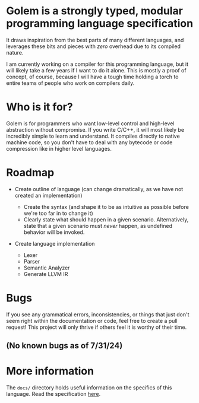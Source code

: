 # Golem is a strongly typed, modular programming language specification
It draws inspiration from the best parts of many different languages, and leverages these bits and pieces with *zero* overhead due to its compiled nature.

I am currently working on a compiler for this programming language, but it will likely take a few years if I want to do it alone.
This is mostly a proof of concept, of course, because I will have a tough time holding a torch to entire teams of people who work on compilers daily.

# Who is it for?
Golem is for programmers who want low-level control and high-level abstraction without compromise. If you write C/C++, it will most likely be incredibly simple to learn and understand.
It compiles directly to native machine code, so you don't have to deal with any bytecode or code compression like in higher level languages.

# Roadmap
- Create outline of language (can change dramatically, as we have not created an implementation)
  - Create the syntax (and shape it to be as intuitive as possible before we're too far in to change it)
  - Clearly state what should happen in a given scenario. Alternatively, state that a given scenario must *never* happen, as undefined behavior will be invoked.

- Create language implementation
  - Lexer
  - Parser
  - Semantic Analyzer
  - Generate LLVM IR

# Bugs
If you see any grammatical errors, inconsistencies, or things that just don't seem right within the documentation or code, feel free to create a pull request!
This project will only thrive if others feel it is worthy of their time.

## (No known bugs as of 7/31/24)

# More information
The `docs/` directory holds useful information on the specifics of this language. Read the specification [here](https://github.com/GregWaters/Golem/blob/master/docs/specification.md).
